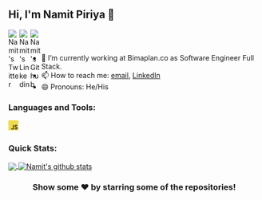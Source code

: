## Hi, I'm Namit Piriya 👋


<a href="https://twitter.com/PiriyaNamit">
  <img align="left" alt="Namit's Twitter" width="22px" src="https://cdn.jsdelivr.net/npm/simple-icons@v3/icons/twitter.svg" />
</a>
<a href="https://linkedin.com/in/namit-piriya">
  <img align="left" alt="Namit's Linkedin" width="22px" src="https://cdn.jsdelivr.net/npm/simple-icons@v3/icons/linkedin.svg" />
</a>
<a href="https://github.com/namit-piriya">
  <img align="left" alt="Namit's Github" width="22px" src="https://cdn.jsdelivr.net/npm/simple-icons@v3/icons/github.svg" />
</a>
<br/>
<br/>


- 🔭 I’m currently working at Bimaplan.co as Software Engineer Full Stack.
- 📫 How to reach me: [email](mailto:namitpiriya945@gmail.com), [LinkedIn](https://linkedin.com/in/namit-piriya)
- 😄 Pronouns: He/His

### Languages and Tools:  
<code><img height="20" src="https://raw.githubusercontent.com/github/explore/80688e429a7d4ef2fca1e82350fe8e3517d3494d/topics/javascript/javascript.png"></code>
<br/>

### Quick Stats:

<a href="https://github.com/namit-piriya">
  <img align="center" src="https://github-readme-stats.vercel.app/api/top-langs/?username=namit-piriya&theme=dark&hide=TCL" />
</a>

<a href="https://github.com/namit-piriya">
  <img align="center" src="https://github-readme-stats.vercel.app/api?username=namit-piriya&show_icons=true&theme=tokyonight&count_private=true&line_height=33" alt="Namit's github stats"/>
</a>

<div align="center">

### Show some ❤️ by starring some of the repositories!

</div>
